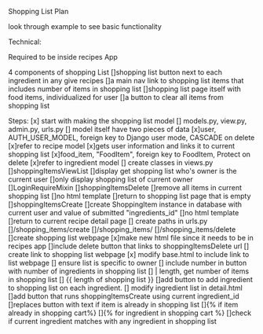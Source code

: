 Shopping List Plan

look through example to see basic functionality

Technical:

Required to be inside recipes App

4 components of shopping List
    []shopping list button next to each ingredient in any give recipes
    []a main nav link to shopping list items that includes number of items in shopping list
    []shopping list page itself with food items, individualized for user
    []a button to clear all items from shopping list

Steps:
    [x] start with making the shopping list model
        [] models.py, view.py, admin.py, urls.py
        [] model itself have two pieces of data
            [x]user, AUTH_USER_MODEL, foreign key to Django user mode, CASCADE on delete
                [x]refer to recipe model
                [x]gets user information and  links it to current shopping list
            [x]food_item, "FoodItem", foreign key to FoodItem, Protect on delete
                [x]refer to ingredient model
    [] create classes in views.py
        []shoppingItemsViewList
            []display get shopping list who's owner is the current user
                []only display shopping list of current owner
                []LoginRequireMixin
        []shoppingItemsDelete
            []remove all items in current shopping list
            []no html template
            []return to shopping list page that is empty
        []shoppingItemsCreate
            []create ShoppingItem instance in database with current user and value of submitted "ingredients_id"
            []no html template
            []return to current recipe detail page
    [] create paths in urls.py
        []/shopping_items/create
        []/shopping_items/
        []/shopping_items/delete
    []create shopping list webpage
        [x]make new html file since it needs to be in recipes app
            []include delete button that links to shoppingItemsDelete url
    [] create link to shopping list webpage
        [x] modify base.html to include link to list webpage
            [] ensure list is specific to owner
            [] include number in button with number of ingredients in shopping list
                [] | length,  get number of items in shopping list
                [] {{ length of shopping list }} 
    []add button to add ingredient to shopping list on each ingredient.
        [] modify ingredient list in detail.html
            []add button that runs shoppingItemsCreate using current ingredient_id
            []replaces button with text if item is already in shopping list
                []{% if item already in shopping cart%}
                    []{% for ingredient in shopping cart %}
                        []check if current ingredient matches with any ingredient in shopping list